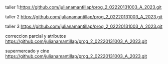 taller 1:https://github.com/julianamantillap/prog_2_02220131003_A_2023.git

taller 2 https://github.com/julianamantillap/prog_2_02220131003_A_2023.git

taller 3 https://github.com/julianamantillap/prog_2_02220131003_A_2023.git

correccion parcial y atributos https://github.com/julianamantillap/prog_2_02220131003_A_2023.git

supermercado y cine https://github.com/julianamantillap/prog_2_02220131003_A_2023.git
